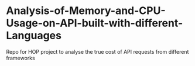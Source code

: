 # Analysis-of-Memory-and-CPU-Usage-on-API-built-with-different-Languages
Repo for HOP project to analyse the true cost of API requests from different frameworks
